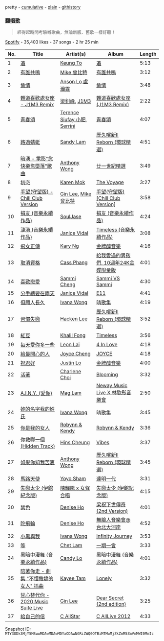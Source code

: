 pretty - [cumulative](/playlists/cumulative/37i9dQZF1DXcklpCH5705e.md) - [plain](/playlists/plain/37i9dQZF1DXcklpCH5705e) - [githistory](https://github.githistory.xyz/mackorone/spotify-playlist-archive/blob/main/playlists/plain/37i9dQZF1DXcklpCH5705e)

### [翻唱歌](https://open.spotify.com/playlist/37i9dQZF1DXcklpCH5705e)

> 經得起時間考驗嘅歌曲，無論新版、舊歌一樣好聽！

[Spotify](https://open.spotify.com/user/spotify) - 35,403 likes - 37 songs - 2 hr 25 min

| No. | Title | Artist(s) | Album | Length |
|---|---|---|---|---|
| 1 | [追](https://open.spotify.com/track/3uHE0cVFDFDORAVhwLqL4p) | [Keung To](https://open.spotify.com/artist/0DwdA5ZgTJcIQ2uIhc110D) | [追](https://open.spotify.com/album/6sGJi4077dMoVi362niYP5) | 5:13 |
| 2 | [有誰共鳴](https://open.spotify.com/track/6WeK60Z3tB1VdEONdBWfmq) | [Mike 曾比特](https://open.spotify.com/artist/33oY0RTyXAMYBM6QSImuo7) | [有誰共鳴](https://open.spotify.com/album/6p1lJXhCHRZDygLpQORcVK) | 3:12 |
| 3 | [偷情](https://open.spotify.com/track/2E5X5HbBHBUeo2juTSgTMX) | [Anson Lo 盧瀚霆](https://open.spotify.com/artist/2G4Ntbg3dYqkUAGrMUZ0U7) | [偷情](https://open.spotify.com/album/2zYf27zQAJY1qgPB5plv19) | 3:48 |
| 4 | [難道喜歡處女座 \- J1M3 Remix](https://open.spotify.com/track/0ZWpQpsBL0aPRvSpxCPpnH) | [梁釗峰](https://open.spotify.com/artist/28ZDaobarpiyxFtfg11sS8), [J1M3](https://open.spotify.com/artist/4MKAuJc5O5O9en6ZZO5R5v) | [難道喜歡處女座 \(J1M3 Remix\)](https://open.spotify.com/album/1BI2KlhZY5Ba9hG68Syuj4) | 2:22 |
| 5 | [青春頌](https://open.spotify.com/track/3fxNCwlNPWXSaQy2Z5WqrD) | [Terence Siufay 小肥](https://open.spotify.com/artist/14wCkmaUSQPkMjqo0MRhRv), [Serrini](https://open.spotify.com/artist/0u3m5Sy2zsq4Gk0aduH9s7) | [青春頌](https://open.spotify.com/album/5C5s445G0OEd3OiRki54In) | 4:07 |
| 6 | [路過蜻蜓](https://open.spotify.com/track/4Uhq40fGrEwKEHxzQQajTY) | [Sandy Lam](https://open.spotify.com/artist/3K2hOAx9MPhduvDf2qguro) | [歷久嚐新II Reborn \(環球精選\)](https://open.spotify.com/album/76OhLZYkmy48oEy0bVHwxL) | 4:51 |
| 7 | [暗湧 \- 電影"愈快樂愈墮落"歌曲](https://open.spotify.com/track/51qJSDTQiyP2BNsAKRcRo2) | [Anthony Wong](https://open.spotify.com/artist/16J0pDSrYEctKiVYogq2aI) | [廿一世紀精選](https://open.spotify.com/album/1YOynn6PjM1NnCnBRLuv2S) | 3:49 |
| 8 | [初恋](https://open.spotify.com/track/40z4u67Cm6I4WUQvM3atmb) | [Karen Mok](https://open.spotify.com/artist/6jlz5QSUqbKE4vnzo2qfP1) | [The Voyage](https://open.spotify.com/album/3yNL4RvDIZShXbY1HHiVqA) | 3:27 |
| 9 | [手望\(守望版\) \- Chill Club Version](https://open.spotify.com/track/72xWqUAWRuYhP0BZhroJjF) | [Gin Lee](https://open.spotify.com/artist/0UtXMxHMXhwQUI6G6TFDt1), [Mike 曾比特](https://open.spotify.com/artist/33oY0RTyXAMYBM6QSImuo7) | [手望\(守望版\) \[Chill Club Version\]](https://open.spotify.com/album/55YNpYQPgwvhxCXte6OtN7) | 3:58 |
| 10 | [損友 \(音樂永續作品\)](https://open.spotify.com/track/58NLb3BrpY5ulbRRaFH8bU) | [SoulJase](https://open.spotify.com/artist/0DxUeiPWLakywVP1UocKim) | [損友 \(音樂永續作品\)](https://open.spotify.com/album/23Bihif9rjkXe3oSL7qmTU) | 4:24 |
| 11 | [漣漪 \(音樂永續作品\)](https://open.spotify.com/track/5agxyN0XnlsRNJXXk2xDYN) | [Janice Vidal](https://open.spotify.com/artist/68gYAqni9tSrACmLCp4qoM) | [Timeless \(音樂永續作品\)](https://open.spotify.com/album/2mWGL5GwVUhIs7UADr4dQS) | 3:08 |
| 12 | [飛女正傳](https://open.spotify.com/track/5sj0UfCx4Wjs0epsmL45ZQ) | [Kary Ng](https://open.spotify.com/artist/3B9ZmIcte26paTCaI1PFKE) | [金牌醇音樂](https://open.spotify.com/album/6jPQJnhNyqO49dcyJGBHcR) | 4:16 |
| 13 | [取消資格](https://open.spotify.com/track/5fTvinvM2O7Qfedvp4u3ck) | [Cass Phang](https://open.spotify.com/artist/0RkQt8LMVrxCjQb9BxpBfF) | [給我愛過的男孩們\. 10週年24K金碟限量版](https://open.spotify.com/album/5yR2ixyCiWRtSfB5Jeb9CF) | 4:01 |
| 14 | [喜歡戀愛](https://open.spotify.com/track/4FzNaixy0Ura2eDmS3217L) | [Sammi Cheng](https://open.spotify.com/artist/3XCnp5UV5wnNw49Xuka9qH) | [Sammi VS Sammi](https://open.spotify.com/album/1ZMrZVljBvcfVt2Eez0e9a) | 4:30 |
| 15 | [分手總要在雨天](https://open.spotify.com/track/5GWjuO8Fq0180HXbny1HNo) | [Janice Vidal](https://open.spotify.com/artist/68gYAqni9tSrACmLCp4qoM) | [E11](https://open.spotify.com/album/53pbunTdvp1O77bS2rRN1Q) | 4:41 |
| 16 | [但願人長久](https://open.spotify.com/track/0K9JlgBeEtcx5I2OgX9hlg) | [Ivana Wong](https://open.spotify.com/artist/27WDr8Ky1j0LtgY82Ttk5S) | [晴歌集](https://open.spotify.com/album/2NkOW9aVr1Ov261a9upeH1) | 4:19 |
| 17 | [習慣失戀](https://open.spotify.com/track/5p9lznconoyjwg1sR3LW1t) | [Hacken Lee](https://open.spotify.com/artist/3PV11RNUoGfX9tMN2wVljB) | [歷久嚐新II Reborn \(環球精選\)](https://open.spotify.com/album/76OhLZYkmy48oEy0bVHwxL) | 3:52 |
| 18 | [紅豆](https://open.spotify.com/track/5TkQbhQm9BXONk2agDo4w9) | [Khalil Fong](https://open.spotify.com/artist/1YrtUPrWcPfgdl9BaD9nhd) | [Timeless](https://open.spotify.com/album/2rntSWCLxmhuB25LlnzkbK) | 3:56 |
| 19 | [每天愛你多一些](https://open.spotify.com/track/6netQHYLJxJfWXHYnvOEJA) | [Leon Lai](https://open.spotify.com/artist/0ubIxkefJsoYY8JXc2HJoa) | [4 In Love](https://open.spotify.com/album/1LQlxBcbxarDHZfS04TrxR) | 4:18 |
| 20 | [給最開心的人](https://open.spotify.com/track/2VDeyWFIuARXVnR4sJIkDE) | [Joyce Cheng](https://open.spotify.com/artist/1y4HuOPsPuo8bBIzk5CXsV) | [JOYCE](https://open.spotify.com/album/02Brb1tEIxIPc7t5DwX4xv) | 4:18 |
| 21 | [祝君好](https://open.spotify.com/track/5bSF9Tlr0RM7buiMbCoamZ) | [Justin Lo](https://open.spotify.com/artist/3lva01D3HtmlEKjuxAZ7bC) | [金牌醇音樂](https://open.spotify.com/album/6jPQJnhNyqO49dcyJGBHcR) | 4:00 |
| 22 | [活著](https://open.spotify.com/track/711bVTOFjmjte4eNXzcbc7) | [Charlene Choi](https://open.spotify.com/artist/6wBoKKHhGDrxVtp6XMFpIP) | [Blooming](https://open.spotify.com/album/3Qxf3z5G8hMBacGhEzeMjL) | 3:32 |
| 23 | [A.I.N.Y\. \(愛你\)](https://open.spotify.com/track/13l9dTRexqjXmzPESkaHU9) | [Mag Lam](https://open.spotify.com/artist/2fTmvcWWFIP66KlIvWlnlL) | [Neway Music Live X 林欣彤音樂會](https://open.spotify.com/album/5ppZ6CAbt2jAf4HgH3Ov7K) | 2:50 |
| 24 | [妳的名字我的姓氏](https://open.spotify.com/track/2mmmlbh573ldSbEIHM16gf) | [Ivana Wong](https://open.spotify.com/artist/27WDr8Ky1j0LtgY82Ttk5S) | [晴歌集](https://open.spotify.com/album/2NkOW9aVr1Ov261a9upeH1) | 3:45 |
| 25 | [你是我的女人](https://open.spotify.com/track/6jDLdVKCa0lM8RyzNuvnxn) | [Robynn & Kendy](https://open.spotify.com/artist/3NFZHFNSDK0Q8k3k38ysTp) | [Robynn & Kendy](https://open.spotify.com/album/4Kh0aJr49Tb4lDBEJu5kAq) | 3:36 |
| 26 | [你救哪一個 \(Hidden Track\)](https://open.spotify.com/track/3F4di2gUOaxexwCsrPwtQT) | [Hins Cheung](https://open.spotify.com/artist/2MVfNjocvNrE03cQuxpsWK) | [Vibes](https://open.spotify.com/album/4KmgdX1Q7Q5tzEwNhNjjII) | 3:37 |
| 27 | [如果你知我苦衷](https://open.spotify.com/track/6paEWm5S77czbhC8aaLme2) | [Anthony Wong](https://open.spotify.com/artist/16J0pDSrYEctKiVYogq2aI) | [歷久嚐新II Reborn \(環球精選\)](https://open.spotify.com/album/76OhLZYkmy48oEy0bVHwxL) | 3:45 |
| 28 | [馬路天使](https://open.spotify.com/track/2qZx8ZAB4E24KX4bXXo86e) | [Yoyo Sham](https://open.spotify.com/artist/2OrCYFzQYE1TmevdYARnU1) | [達明一代](https://open.spotify.com/album/512ilWYaatApFMRpBoohXl) | 3:31 |
| 29 | [失戀太少 \(伊館紀念版\)](https://open.spotify.com/track/4zmqKCo5p7DIAZtSEfeizu) | [陳輝陽 x 女聲合唱](https://open.spotify.com/artist/6t1LRAgmnIc4a1hnjhSDHU) | [失戀太少 \(伊館紀念版\)](https://open.spotify.com/album/3xskNhnybwHl4oMOgl2OzZ) | 4:15 |
| 30 | [禁色](https://open.spotify.com/track/1wx0DU53rprgVs1EfwinIo) | [Denise Ho](https://open.spotify.com/artist/4yN0M1P08hXwuDi81G6O5U) | [梁祝下世傳奇 \(2nd Version\)](https://open.spotify.com/album/26NCYcvfFhRwQeyJTK4iOG) | 4:01 |
| 31 | [陀飛輪](https://open.spotify.com/track/4Tsh6vIHx44NpJYwAnGPjj) | [Denise Ho](https://open.spotify.com/artist/4yN0M1P08hXwuDi81G6O5U) | [無臉人音樂會@台北大河岸](https://open.spotify.com/album/2kutcuDK3bdEmFd7tHuHWg) | 4:52 |
| 32 | [小黑與我](https://open.spotify.com/track/2vD2zwXVdGrF7ZaSK7XcF3) | [Ivana Wong](https://open.spotify.com/artist/27WDr8Ky1j0LtgY82Ttk5S) | [Infinity Journey](https://open.spotify.com/album/43A14wOfi59SPQGbIoRCia) | 3:53 |
| 33 | [等](https://open.spotify.com/track/27BDiVBs8rcbGZm6UTIBnU) | [Chet Lam](https://open.spotify.com/artist/0eE5MIp5hONB0TxIJS5H48) | [一期一會](https://open.spotify.com/album/5CzYuHAN4K1nxoiiq8U36X) | 3:33 |
| 34 | [黑暗中漫舞 \(音樂永續作品\)](https://open.spotify.com/track/1Wste23dWh4oBK7MDV60EQ) | [Candy Lo](https://open.spotify.com/artist/51ZbCFgOspWvhBjd1DUYEV) | [黑暗中漫舞 \(音樂永續作品\)](https://open.spotify.com/album/7MA3Eu4JGjc9Ho1vee5xvg) | 4:01 |
| 35 | [陪著你走 \- 劇集 "不懂撒嬌的女人" 插曲](https://open.spotify.com/track/6ZowYBoRWQaS7bPmmDuWpS) | [Kayee Tam](https://open.spotify.com/artist/7xinmBXv4DpvMvitZt2maL) | [Lonely](https://open.spotify.com/album/7jtCtoHovPWMOmzpTNNvVO) | 3:32 |
| 36 | [甘心替代你 \- 2020 Music Suite Live](https://open.spotify.com/track/5aB9F7Ku4KwzuvEmQqXnPI) | [Gin Lee](https://open.spotify.com/artist/0UtXMxHMXhwQUI6G6TFDt1) | [Dear Secret \(2nd edition\)](https://open.spotify.com/album/33oSpTnVlOvjODoph9vv3u) | 3:25 |
| 37 | [給自己的信](https://open.spotify.com/track/0Tmkb2BB7M6Jxugz2yHZCU) | [C AllStar](https://open.spotify.com/artist/0ip5ivJzpy0v4DWVVKxc4D) | [C AllLive 2012](https://open.spotify.com/album/6rvPe6eKm2V6YVw3GzJWAj) | 4:33 |

Snapshot ID: `MTY3ODk3MjY5MSwwMDAwMDAwMDYxODAwNGRiZWQ0OTBiMTMwMjZkZmM5ZmVmMWI0MmIz`
